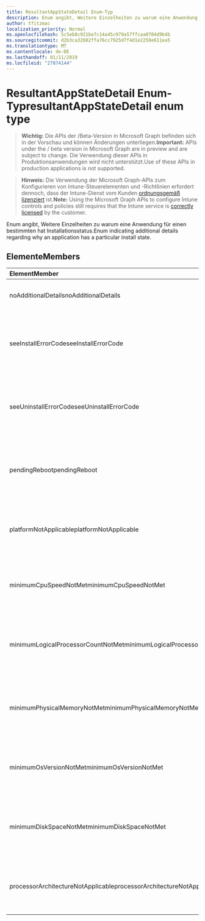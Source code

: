 ```yaml
---
title: ResultantAppStateDetail Enum-Typ
description: Enum angibt, Weitere Einzelheiten zu warum eine Anwendung für einen bestimmten hat Installationsstatus.
author: tfitzmac
localization_priority: Normal
ms.openlocfilehash: 5c5eb8c921be7c14a45c979a57ffcaa0704d9b4b
ms.sourcegitcommit: d2b3ca32602ffa76cc7925d7f4d1e2258e611ea5
ms.translationtype: MT
ms.contentlocale: de-DE
ms.lasthandoff: 01/11/2019
ms.locfileid: "27874144"
---
```

# <a name="resultantappstatedetail-enum-type"></a><span data-ttu-id="37121-103">ResultantAppStateDetail Enum-Typ</span><span class="sxs-lookup"><span data-stu-id="37121-103">resultantAppStateDetail enum type</span></span>

> <span data-ttu-id="37121-104">**Wichtig:** Die APIs der /Beta-Version in Microsoft Graph befinden sich in der Vorschau und können Änderungen unterliegen.</span><span class="sxs-lookup"><span data-stu-id="37121-104">**Important:** APIs under the / beta version in Microsoft Graph are in preview and are subject to change.</span></span> <span data-ttu-id="37121-105">Die Verwendung dieser APIs in Produktionsanwendungen wird nicht unterstützt.</span><span class="sxs-lookup"><span data-stu-id="37121-105">Use of these APIs in production applications is not supported.</span></span>

> <span data-ttu-id="37121-106">**Hinweis:** Die Verwendung der Microsoft Graph-APIs zum Konfigurieren von Intune-Steuerelementen und -Richtlinien erfordert dennoch, dass der Intune-Dienst vom Kunden [ordnungsgemäß lizenziert](https://go.microsoft.com/fwlink/?linkid=839381) ist.</span><span class="sxs-lookup"><span data-stu-id="37121-106">**Note:** Using the Microsoft Graph APIs to configure Intune controls and policies still requires that the Intune service is [correctly licensed](https://go.microsoft.com/fwlink/?linkid=839381) by the customer.</span></span>

<span data-ttu-id="37121-107">Enum angibt, Weitere Einzelheiten zu warum eine Anwendung für einen bestimmten hat Installationsstatus.</span><span class="sxs-lookup"><span data-stu-id="37121-107">Enum indicating additional details regarding why an application has a particular install state.</span></span>
## <a name="members"></a><span data-ttu-id="37121-108">Elemente</span><span class="sxs-lookup"><span data-stu-id="37121-108">Members</span></span>
|<span data-ttu-id="37121-109">Element</span><span class="sxs-lookup"><span data-stu-id="37121-109">Member</span></span>|<span data-ttu-id="37121-110">Wert</span><span class="sxs-lookup"><span data-stu-id="37121-110">Value</span></span>|<span data-ttu-id="37121-111">Beschreibung</span><span class="sxs-lookup"><span data-stu-id="37121-111">Description</span></span>|
|:---|:---|:---|
|<span data-ttu-id="37121-112">noAdditionalDetails</span><span class="sxs-lookup"><span data-stu-id="37121-112">noAdditionalDetails</span></span>|<span data-ttu-id="37121-113">0</span><span class="sxs-lookup"><span data-stu-id="37121-113">0</span></span>|<span data-ttu-id="37121-114">Es sind keine weiteren Details verfügbar.</span><span class="sxs-lookup"><span data-stu-id="37121-114">No additional details are available.</span></span>|
|<span data-ttu-id="37121-115">seeInstallErrorCode</span><span class="sxs-lookup"><span data-stu-id="37121-115">seeInstallErrorCode</span></span>|<span data-ttu-id="37121-116">2000</span><span class="sxs-lookup"><span data-stu-id="37121-116">2000</span></span>|<span data-ttu-id="37121-117">Anwendung konnte nicht installiert werden.</span><span class="sxs-lookup"><span data-stu-id="37121-117">Application failed to install.</span></span> <span data-ttu-id="37121-118">Finden Sie unter Error Code-Eigenschaft für weitere Details.</span><span class="sxs-lookup"><span data-stu-id="37121-118">See error code property for more details.</span></span>|
|<span data-ttu-id="37121-119">seeUninstallErrorCode</span><span class="sxs-lookup"><span data-stu-id="37121-119">seeUninstallErrorCode</span></span>|<span data-ttu-id="37121-120">4000</span><span class="sxs-lookup"><span data-stu-id="37121-120">4000</span></span>|<span data-ttu-id="37121-121">Anwendung konnte nicht deinstalliert werden.</span><span class="sxs-lookup"><span data-stu-id="37121-121">Application failed to uninstall.</span></span> <span data-ttu-id="37121-122">Finden Sie unter Error Code-Eigenschaft für weitere Details.</span><span class="sxs-lookup"><span data-stu-id="37121-122">See error code property for more details.</span></span>|
|<span data-ttu-id="37121-123">pendingReboot</span><span class="sxs-lookup"><span data-stu-id="37121-123">pendingReboot</span></span>|<span data-ttu-id="37121-124">5000</span><span class="sxs-lookup"><span data-stu-id="37121-124">5000</span></span>|<span data-ttu-id="37121-125">Gerät muss neu gestartet werden, um die Installation der Anwendung abzuschließen.</span><span class="sxs-lookup"><span data-stu-id="37121-125">Device must be rebooted to complete installation of the application.</span></span>|
|<span data-ttu-id="37121-126">platformNotApplicable</span><span class="sxs-lookup"><span data-stu-id="37121-126">platformNotApplicable</span></span>|<span data-ttu-id="37121-127">-1006</span><span class="sxs-lookup"><span data-stu-id="37121-127">-1006</span></span>|<span data-ttu-id="37121-128">Anwendung gilt nicht für diese Plattform.</span><span class="sxs-lookup"><span data-stu-id="37121-128">Application is not applicable to this platform.</span></span> <span data-ttu-id="37121-129">(z. B. Android-app Ziel IOS)</span><span class="sxs-lookup"><span data-stu-id="37121-129">(e.g. Android app targeted to IOS)</span></span>|
|<span data-ttu-id="37121-130">minimumCpuSpeedNotMet</span><span class="sxs-lookup"><span data-stu-id="37121-130">minimumCpuSpeedNotMet</span></span>|<span data-ttu-id="37121-131">-1005</span><span class="sxs-lookup"><span data-stu-id="37121-131">-1005</span></span>|<span data-ttu-id="37121-132">CPU-Geschwindigkeit auf das Zielgerät ist kleiner als die minimal konfigurierten.</span><span class="sxs-lookup"><span data-stu-id="37121-132">CPU speed on the target device is less than the configured minimum.</span></span>|
|<span data-ttu-id="37121-133">minimumLogicalProcessorCountNotMet</span><span class="sxs-lookup"><span data-stu-id="37121-133">minimumLogicalProcessorCountNotMet</span></span>|<span data-ttu-id="37121-134">-1004</span><span class="sxs-lookup"><span data-stu-id="37121-134">-1004</span></span>|<span data-ttu-id="37121-135">Anzahl der logischen Prozessoren auf dem Zielgerät ist kleiner als die minimal konfigurierten.</span><span class="sxs-lookup"><span data-stu-id="37121-135">Count of logical processors on the target device is less than the configured minimum.</span></span>|
|<span data-ttu-id="37121-136">minimumPhysicalMemoryNotMet</span><span class="sxs-lookup"><span data-stu-id="37121-136">minimumPhysicalMemoryNotMet</span></span>|<span data-ttu-id="37121-137">-1003</span><span class="sxs-lookup"><span data-stu-id="37121-137">-1003</span></span>|<span data-ttu-id="37121-138">Größe des Arbeitsspeichers auf das Zielgerät ist kleiner als die minimal konfigurierten.</span><span class="sxs-lookup"><span data-stu-id="37121-138">Amount of RAM on the target device is less than the configured minimum.</span></span>|
|<span data-ttu-id="37121-139">minimumOsVersionNotMet</span><span class="sxs-lookup"><span data-stu-id="37121-139">minimumOsVersionNotMet</span></span>|<span data-ttu-id="37121-140">-1002</span><span class="sxs-lookup"><span data-stu-id="37121-140">-1002</span></span>|<span data-ttu-id="37121-141">Version des Betriebssystems auf das Zielgerät ist kleiner als die minimal konfigurierten.</span><span class="sxs-lookup"><span data-stu-id="37121-141">OS version on the target device is less than the configured minimum.</span></span>|
|<span data-ttu-id="37121-142">minimumDiskSpaceNotMet</span><span class="sxs-lookup"><span data-stu-id="37121-142">minimumDiskSpaceNotMet</span></span>|<span data-ttu-id="37121-143">-1001</span><span class="sxs-lookup"><span data-stu-id="37121-143">-1001</span></span>|<span data-ttu-id="37121-144">Verfügbarer Speicherplatz auf dem Zielgerät ist kleiner als die minimal konfigurierten.</span><span class="sxs-lookup"><span data-stu-id="37121-144">Available disk space on the target device is less than the configured minimum.</span></span>|
|<span data-ttu-id="37121-145">processorArchitectureNotApplicable</span><span class="sxs-lookup"><span data-stu-id="37121-145">processorArchitectureNotApplicable</span></span>|<span data-ttu-id="37121-146">-1000</span><span class="sxs-lookup"><span data-stu-id="37121-146">-1000</span></span>|<span data-ttu-id="37121-147">Gerätearchitektur (z. B. X86/amd64) gilt nicht für die Anwendung.</span><span class="sxs-lookup"><span data-stu-id="37121-147">Device architecture (e.g. x86/amd64) is not applicable for the application.</span></span>|





